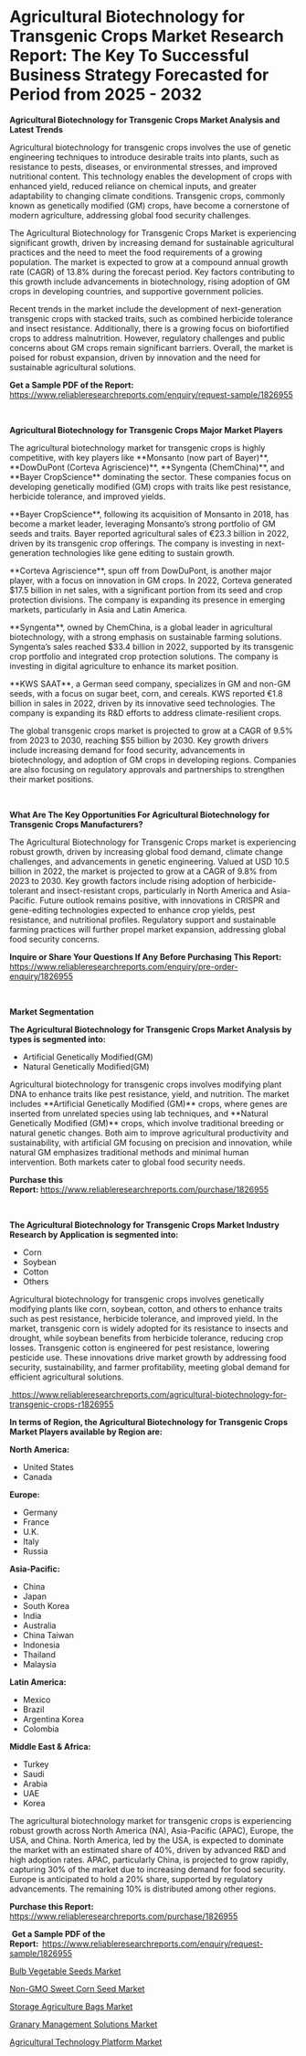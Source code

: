 <p><h1>Agricultural Biotechnology for Transgenic Crops Market Research Report: The Key To Successful Business Strategy Forecasted for Period from 2025 - 2032</h1></p><p><strong>Agricultural Biotechnology for Transgenic Crops Market Analysis and Latest Trends</strong></p>
<p><p>Agricultural biotechnology for transgenic crops involves the use of genetic engineering techniques to introduce desirable traits into plants, such as resistance to pests, diseases, or environmental stresses, and improved nutritional content. This technology enables the development of crops with enhanced yield, reduced reliance on chemical inputs, and greater adaptability to changing climate conditions. Transgenic crops, commonly known as genetically modified (GM) crops, have become a cornerstone of modern agriculture, addressing global food security challenges.</p><p>The Agricultural Biotechnology for Transgenic Crops Market is experiencing significant growth, driven by increasing demand for sustainable agricultural practices and the need to meet the food requirements of a growing population. The market is expected to grow at a compound annual growth rate (CAGR) of 13.8% during the forecast period. Key factors contributing to this growth include advancements in biotechnology, rising adoption of GM crops in developing countries, and supportive government policies.</p><p>Recent trends in the market include the development of next-generation transgenic crops with stacked traits, such as combined herbicide tolerance and insect resistance. Additionally, there is a growing focus on biofortified crops to address malnutrition. However, regulatory challenges and public concerns about GM crops remain significant barriers. Overall, the market is poised for robust expansion, driven by innovation and the need for sustainable agricultural solutions.</p></p>
<p><strong>Get a Sample PDF of the Report:&nbsp;</strong> <a href="https://www.reliableresearchreports.com/enquiry/request-sample/1826955?utm_campaign=7&utm_medium=2&utm_source=Github&utm_content=ia&utm_term=21012025&utm_id=agricultural-biotechnology-for-transgenic-crops">https://www.reliableresearchreports.com/enquiry/request-sample/1826955</a></p>
<p>&nbsp;</p>
<p><strong>Agricultural Biotechnology for Transgenic Crops Major Market Players</strong></p>
<p><p>The agricultural biotechnology market for transgenic crops is highly competitive, with key players like **Monsanto (now part of Bayer)**, **DowDuPont (Corteva Agriscience)**, **Syngenta (ChemChina)**, and **Bayer CropScience** dominating the sector. These companies focus on developing genetically modified (GM) crops with traits like pest resistance, herbicide tolerance, and improved yields.</p><p>**Bayer CropScience**, following its acquisition of Monsanto in 2018, has become a market leader, leveraging Monsanto’s strong portfolio of GM seeds and traits. Bayer reported agricultural sales of €23.3 billion in 2022, driven by its transgenic crop offerings. The company is investing in next-generation technologies like gene editing to sustain growth.</p><p>**Corteva Agriscience**, spun off from DowDuPont, is another major player, with a focus on innovation in GM crops. In 2022, Corteva generated $17.5 billion in net sales, with a significant portion from its seed and crop protection divisions. The company is expanding its presence in emerging markets, particularly in Asia and Latin America.</p><p>**Syngenta**, owned by ChemChina, is a global leader in agricultural biotechnology, with a strong emphasis on sustainable farming solutions. Syngenta’s sales reached $33.4 billion in 2022, supported by its transgenic crop portfolio and integrated crop protection solutions. The company is investing in digital agriculture to enhance its market position.</p><p>**KWS SAAT**, a German seed company, specializes in GM and non-GM seeds, with a focus on sugar beet, corn, and cereals. KWS reported €1.8 billion in sales in 2022, driven by its innovative seed technologies. The company is expanding its R&D efforts to address climate-resilient crops.</p><p>The global transgenic crops market is projected to grow at a CAGR of 9.5% from 2023 to 2030, reaching $55 billion by 2030. Key growth drivers include increasing demand for food security, advancements in biotechnology, and adoption of GM crops in developing regions. Companies are also focusing on regulatory approvals and partnerships to strengthen their market positions.</p></p>
<p>&nbsp;</p>
<p><strong>What Are The Key Opportunities For Agricultural Biotechnology for Transgenic Crops Manufacturers?</strong></p>
<p><p>The Agricultural Biotechnology for Transgenic Crops market is experiencing robust growth, driven by increasing global food demand, climate change challenges, and advancements in genetic engineering. Valued at USD 10.5 billion in 2022, the market is projected to grow at a CAGR of 9.8% from 2023 to 2030. Key growth factors include rising adoption of herbicide-tolerant and insect-resistant crops, particularly in North America and Asia-Pacific. Future outlook remains positive, with innovations in CRISPR and gene-editing technologies expected to enhance crop yields, pest resistance, and nutritional profiles. Regulatory support and sustainable farming practices will further propel market expansion, addressing global food security concerns.</p></p>
<p><strong>Inquire or Share Your Questions If Any Before Purchasing This Report:</strong> <a href="https://www.reliableresearchreports.com/enquiry/pre-order-enquiry/1826955?utm_campaign=7&utm_medium=2&utm_source=Github&utm_content=ia&utm_term=21012025&utm_id=agricultural-biotechnology-for-transgenic-crops">https://www.reliableresearchreports.com/enquiry/pre-order-enquiry/1826955</a></p>
<p>&nbsp;</p>
<p><strong>Market Segmentation</strong></p>
<p><strong>The Agricultural Biotechnology for Transgenic Crops Market Analysis by types is segmented into:</strong></p>
<p><ul><li>Artificial Genetically Modified(GM)</li><li>Natural Genetically Modified(GM)</li></ul></p>
<p><p>Agricultural biotechnology for transgenic crops involves modifying plant DNA to enhance traits like pest resistance, yield, and nutrition. The market includes **Artificial Genetically Modified (GM)** crops, where genes are inserted from unrelated species using lab techniques, and **Natural Genetically Modified (GM)** crops, which involve traditional breeding or natural genetic changes. Both aim to improve agricultural productivity and sustainability, with artificial GM focusing on precision and innovation, while natural GM emphasizes traditional methods and minimal human intervention. Both markets cater to global food security needs.</p></p>
<p><strong>Purchase this Report:&nbsp;</strong><a href="https://www.reliableresearchreports.com/purchase/1826955?utm_campaign=7&utm_medium=2&utm_source=Github&utm_content=ia&utm_term=21012025&utm_id=agricultural-biotechnology-for-transgenic-crops">https://www.reliableresearchreports.com/purchase/1826955</a></p>
<p>&nbsp;</p>
<p><strong>The Agricultural Biotechnology for Transgenic Crops Market Industry Research by Application is segmented into:</strong></p>
<p><ul><li>Corn</li><li>Soybean</li><li>Cotton</li><li>Others</li></ul></p>
<p><p>Agricultural biotechnology for transgenic crops involves genetically modifying plants like corn, soybean, cotton, and others to enhance traits such as pest resistance, herbicide tolerance, and improved yield. In the market, transgenic corn is widely adopted for its resistance to insects and drought, while soybean benefits from herbicide tolerance, reducing crop losses. Transgenic cotton is engineered for pest resistance, lowering pesticide use. These innovations drive market growth by addressing food security, sustainability, and farmer profitability, meeting global demand for efficient agricultural solutions.</p></p>
<p><a href="https://www.reliableresearchreports.com/agricultural-biotechnology-for-transgenic-crops-r1826955?utm_campaign=7&utm_medium=2&utm_source=Github&utm_content=ia&utm_term=21012025&utm_id=agricultural-biotechnology-for-transgenic-crops">&nbsp;https://www.reliableresearchreports.com/agricultural-biotechnology-for-transgenic-crops-r1826955</a></p>
<p><strong>In terms of Region, the Agricultural Biotechnology for Transgenic Crops Market Players available by Region are:</strong></p>
<p>
    <p> <strong> North America: </strong>
        <ul>
            <li>United States</li>
            <li>Canada</li>
        </ul>
        </p> 
    <p> <strong> Europe: </strong>
        <ul>
            <li>Germany</li>
            <li>France</li>
            <li>U.K.</li>
            <li>Italy</li>
            <li>Russia</li>
        </ul>
        </p> 
    <p> <strong> Asia-Pacific: </strong>
        <ul>
            <li>China</li>
            <li>Japan</li>
            <li>South Korea</li>
            <li>India</li>
            <li>Australia</li>
            <li>China Taiwan</li>
            <li>Indonesia</li>
            <li>Thailand</li>
            <li>Malaysia</li>
        </ul>
        </p> 
    <p> <strong> Latin America: </strong>
        <ul>
            <li>Mexico</li>
            <li>Brazil</li>
            <li>Argentina Korea</li>
            <li>Colombia</li>
        </ul>
        </p> 
    <p> <strong> Middle East & Africa: </strong>
        <ul>
            <li>Turkey</li>
            <li>Saudi</li>
            <li>Arabia</li>
            <li>UAE</li>
            <li>Korea</li>
        </ul>
    </p>
    </p>
<p><p>The agricultural biotechnology market for transgenic crops is experiencing robust growth across North America (NA), Asia-Pacific (APAC), Europe, the USA, and China. North America, led by the USA, is expected to dominate the market with an estimated share of 40%, driven by advanced R&D and high adoption rates. APAC, particularly China, is projected to grow rapidly, capturing 30% of the market due to increasing demand for food security. Europe is anticipated to hold a 20% share, supported by regulatory advancements. The remaining 10% is distributed among other regions.</p></p>
<p><strong>Purchase this Report: </strong><a href="https://www.reliableresearchreports.com/purchase/1826955?utm_campaign=7&utm_medium=2&utm_source=Github&utm_content=ia&utm_term=21012025&utm_id=agricultural-biotechnology-for-transgenic-crops">https://www.reliableresearchreports.com/purchase/1826955</a></p>
<p>&nbsp;<strong>Get a Sample PDF of the Report:&nbsp;&nbsp;</strong><a href="https://www.reliableresearchreports.com/enquiry/request-sample/1826955?utm_campaign=7&utm_medium=2&utm_source=Github&utm_content=ia&utm_term=21012025&utm_id=agricultural-biotechnology-for-transgenic-crops">https://www.reliableresearchreports.com/enquiry/request-sample/1826955</a></p>
<p><strong></strong></p>
<p><p><a href="https://github.com/sherikacas30/Market-Research-Report-List-1/blob/main/bulb-vegetable-seeds-market.md?utm_campaign=7&utm_medium=2&utm_source=Github&utm_content=ia&utm_term=21012025&utm_id=agricultural-biotechnology-for-transgenic-crops">Bulb Vegetable Seeds Market</a></p><p><a href="https://github.com/NargisHussain432/Market-Research-Report-List-1/blob/main/non-gmo-sweet-corn-seed-market.md?utm_campaign=7&utm_medium=2&utm_source=Github&utm_content=ia&utm_term=21012025&utm_id=agricultural-biotechnology-for-transgenic-crops">Non-GMO Sweet Corn Seed Market</a></p><p><a href="https://github.com/FahadAhmed223/Market-Research-Report-List-1/blob/main/storage-agriculture-bags-market.md?utm_campaign=7&utm_medium=2&utm_source=Github&utm_content=ia&utm_term=21012025&utm_id=agricultural-biotechnology-for-transgenic-crops">Storage Agriculture Bags Market</a></p><p><a href="https://github.com/angelajermaine/Market-Research-Report-List-5/blob/main/granary-management-solutions-market.md?utm_campaign=7&utm_medium=2&utm_source=Github&utm_content=ia&utm_term=21012025&utm_id=agricultural-biotechnology-for-transgenic-crops">Granary Management Solutions Market</a></p><p><a href="https://github.com/provorikovar/Market-Research-Report-List-6/blob/main/agricultural-technology-platform-market.md?utm_campaign=7&utm_medium=2&utm_source=Github&utm_content=ia&utm_term=21012025&utm_id=agricultural-biotechnology-for-transgenic-crops">Agricultural Technology Platform Market</a></p></p>